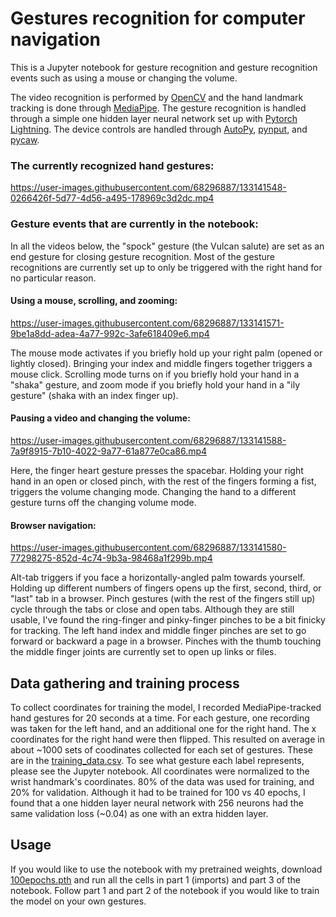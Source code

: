 # Gestures recognition for computer navigation
This is a Jupyter notebook for gesture recognition and gesture recognition events such as using a mouse or changing the volume.

The video recognition is performed by [OpenCV](https://opencv.org/) and the hand landmark tracking is done through [MediaPipe](https://google.github.io/mediapipe/solutions/hands.html). The gesture recognition is handled through a simple one hidden layer neural network set up with [Pytorch Lightning](https://www.pytorchlightning.ai/). The device controls are handled through [AutoPy](https://github.com/autopilot-rs/autopy), [pynput](https://pynput.readthedocs.io/en/latest/), and [pycaw](https://github.com/AndreMiras/pycaw).

### The currently recognized hand gestures:

https://user-images.githubusercontent.com/68296887/133141548-0266426f-5d77-4d56-a495-178969c3d2dc.mp4

### Gesture events that are currently in the notebook:
In all the videos below, the "spock" gesture (the Vulcan salute) are set as an end gesture for closing gesture recognition. Most of the gesture recognitions are currently set up to only be triggered with the right hand for no particular reason.

#### Using a mouse, scrolling, and zooming:
https://user-images.githubusercontent.com/68296887/133141571-9be1a8dd-adea-4a77-992c-3afe618409e6.mp4

The mouse mode activates if you briefly hold up your right palm (opened or lightly closed). Bringing your index and middle fingers together triggers a mouse click. Scrolling mode turns on if you briefly hold your hand in a "shaka" gesture, and zoom mode if you briefly hold your hand in a "ily gesture" (shaka with an index finger up).

#### Pausing a video and changing the volume:
https://user-images.githubusercontent.com/68296887/133141588-7a9f8915-7b10-4022-9a77-61a877e0ca86.mp4

Here, the finger heart gesture presses the spacebar. Holding your right hand in an open or closed pinch, with the rest of the fingers forming a fist, triggers the volume changing mode. Changing the hand to a different gesture turns off the changing volume mode.


#### Browser navigation:
https://user-images.githubusercontent.com/68296887/133141580-77298275-852d-4c74-9b3a-98468a1f299b.mp4

Alt-tab triggers if you face a horizontally-angled palm towards yourself. Holding up different numbers of fingers opens up the first, second, third, or "last" tab in a browser. Pinch gestures (with the rest of the fingers still up) cycle through the tabs or close and open tabs. Although they are still usable, I've found the ring-finger and pinky-finger pinches to be a bit finicky for tracking. The left hand index and middle finger pinches are set to go forward or backward a page in a browser. Pinches with the thumb touching the middle finger joints are currently set to open up links or files. 

## Data gathering and training process
To collect coordinates for training the model, I recorded MediaPipe-tracked hand gestures for 20 seconds at a time. For each gesture, one recording was taken for the left hand, and an additional one for the right hand. The x coordinates for the right hand were then flipped. This resulted on average in about ~1000 sets of coodinates collected for each set of gestures. These are in the [training_data.csv](https://github.com/Olya-M/gestures-recognition/blob/main/training_data.csv). To see what gesture each label represents, please see the Jupyter notebook. All coordinates were normalized to the wrist handmark's coordinates. 80% of the data was used for training, and 20% for validation. Although it had to be trained for 100 vs 40 epochs, I found that a one hidden layer neural network with 256 neurons had the same validation loss (~0.04) as one with an extra hidden layer.

## Usage

If you would like to use the notebook with my pretrained weights, download [100epochs.pth](https://github.com/Olya-M/gestures-recognition/blob/main/100epochs.pth) and run all the cells in part 1 (imports) and part 3 of the notebook. Follow part 1 and part 2 of the notebook if you would like to train the model on your own gestures. 
